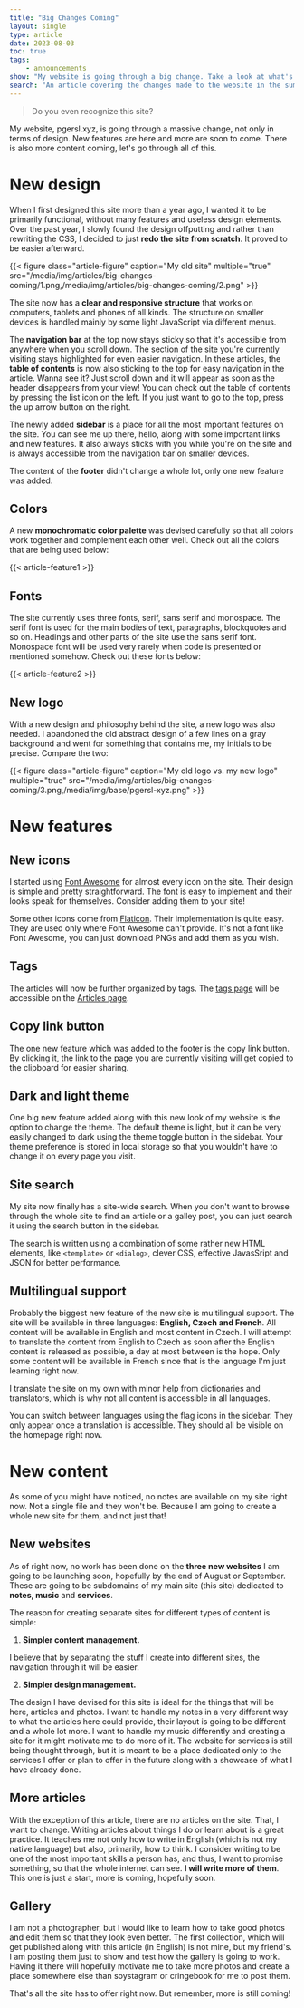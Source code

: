 ```yaml
---
title: "Big Changes Coming"
layout: single
type: article
date: 2023-08-03
toc: true
tags:
    - announcements
show: "My website is going through a big change. Take a look at what's new and what is yet to come. It is going to be a blast the next few weeks."
search: "An article covering the changes made to the website in the summer of 2023." 
---
```

> Do you even recognize this site?

My website, pgersl.xyz, is going through a massive change, not only in terms of design. New features are here and more are soon to come. There is also more content coming, let's go through all of this.

# New design

When I first designed this site more than a year ago, I wanted it to be primarily functional, without many features and useless design elements. Over the past year, I slowly found the design offputting and rather than rewriting the CSS, I decided to just **redo the site from scratch**. It proved to be easier afterward.

{{< figure class="article-figure" caption="My old site" multiple="true" src="/media/img/articles/big-changes-coming/1.png,/media/img/articles/big-changes-coming/2.png" >}}

The site now has a **clear and responsive structure** that works on computers, tablets and phones of all kinds. The structure on smaller devices is handled mainly by some light JavaScript via different menus.

The **navigation bar** at the top now stays sticky so that it's accessible from anywhere when you scroll down. The section of the site you're currently visiting stays highlighted for even easier navigation. In these articles, the **table of contents** is now also sticking to the top for easy navigation in the article. Wanna see it? Just scroll down and it will appear as soon as the header disappears from your view! You can check out the table of contents by pressing the list icon on the left. If you just want to go to the top, press the up arrow button on the right. 

The newly added **sidebar** is a place for all the most important features on the site. You can see me up there, hello, along with some important links and new features. It also always sticks with you while you're on the site and is always accessible from the navigation bar on smaller devices.

The content of the **footer** didn't change a whole lot, only one new feature was added.

## Colors

A new **monochromatic color palette** was devised carefully so that all colors work together and complement each other well. Check out all the colors that are being used below:

{{< article-feature1 >}}

## Fonts

The site currently uses three fonts, serif, sans serif and monospace. The serif font is used for the main bodies of text, paragraphs, blockquotes and so on. Headings and other parts of the site use the sans serif font. Monospace font will be used very rarely when code is presented or mentioned somehow. Check out these fonts below:

{{< article-feature2 >}}

## New logo

With a new design and philosophy behind the site, a new logo was also needed. I abandoned the old abstract design of a few lines on a gray background and went for something that contains me, my initials to be precise. Compare the two:

{{< figure class="article-figure" caption="My old logo vs. my new logo" multiple="true" src="/media/img/articles/big-changes-coming/3.png,/media/img/base/pgersl-xyz.png" >}}

# New features

## New icons

I started using [Font Awesome](https://fontawesome.com/) for almost every icon on the site. Their design is simple and pretty straightforward. The font is easy to implement and their looks speak for themselves. Consider adding them to your site!

Some other icons come from [Flaticon](https://www.flaticon.com/). Their implementation is quite easy. They are used only where Font Awesome can't provide. It's not a font like Font Awesome, you can just download PNGs and add them as you wish.

## Tags

The articles will now be further organized by tags. The [tags page](/tags/) will be accessible on the [Articles page](/articles/).

## Copy link button

The one new feature which was added to the footer is the copy link button. By clicking it, the link to the page you are currently visiting will get copied to the clipboard for easier sharing.

## Dark and light theme

One big new feature added along with this new look of my website is the option to change the theme. The default theme is light, but it can be very easily changed to dark using the theme toggle button in the sidebar. Your theme preference is stored in local storage so that you wouldn't have to change it on every page you visit.

## Site search

My site now finally has a site-wide search. When you don't want to browse through the whole site to find an article or a galley post, you can just search it using the search button in the sidebar.

The search is written using a combination of some rather new HTML elements, like `<template>` or `<dialog>`, clever CSS, effective JavasSript and JSON for better performance.

## Multilingual support

Probably the biggest new feature of the new site is multilingual support. The site will be available in three languages: **English, Czech and French**. All content will be available in English and most content in Czech. I will attempt to translate the content from English to Czech as soon after the English content is released as possible, a day at most between is the hope. Only some content will be available in French since that is the language I'm just learning right now.

I translate the site on my own with minor help from dictionaries and translators, which is why not all content is accessible in all languages.

You can switch between languages using the flag icons in the sidebar. They only appear once a translation is accessible. They should all be visible on the homepage right now.

# New content

As some of you might have noticed, no notes are available on my site right now. Not a single file and they won't be. Because I am going to create a whole new site for them, and not just that!

## New websites

As of right now, no work has been done on the **three new websites** I am going to be launching soon, hopefully by the end of August or September. These are going to be subdomains of my main site (this site) dedicated to **notes, music** and **services**.

The reason for creating separate sites for different types of content is simple:

1. **Simpler content management.** 

I believe that by separating the stuff I create into different sites, the navigation through it will be easier.

2. **Simpler design management.**

The design I have devised for this site is ideal for the things that will be here, articles and photos. I want to handle my notes in a very different way to what the articles here could provide, their layout is going to be different and a whole lot more. I want to handle my music differently and creating a site for it might motivate me to do more of it. The website for services is still being thought through, but it is meant to be a place dedicated only to the services I offer or plan to offer in the future along with a showcase of what I have already done.

## More articles

With the exception of this article, there are no articles on the site. That, I want to change. Writing articles about things I do or learn about is a great practice. It teaches me not only how to write in English (which is not my native language) but also, primarily, how to think. I consider writing to be one of the most important skills a person has, and thus, I want to promise something, so that the whole internet can see. **I will write more of them**. This one is just a start, more is coming, hopefully soon.
## Gallery
I am not a photographer, but I would like to learn how to take good photos and edit them so that they look even better. The first collection, which will get published along with this article (in English) is not mine, but my friend's. I am posting them just to show and test how the gallery is going to work. Having it there will hopefully motivate me to take more photos and create a place somewhere else than soystagram or cringebook for me to post them.

That's all the site has to offer right now. But remember, more is still coming!